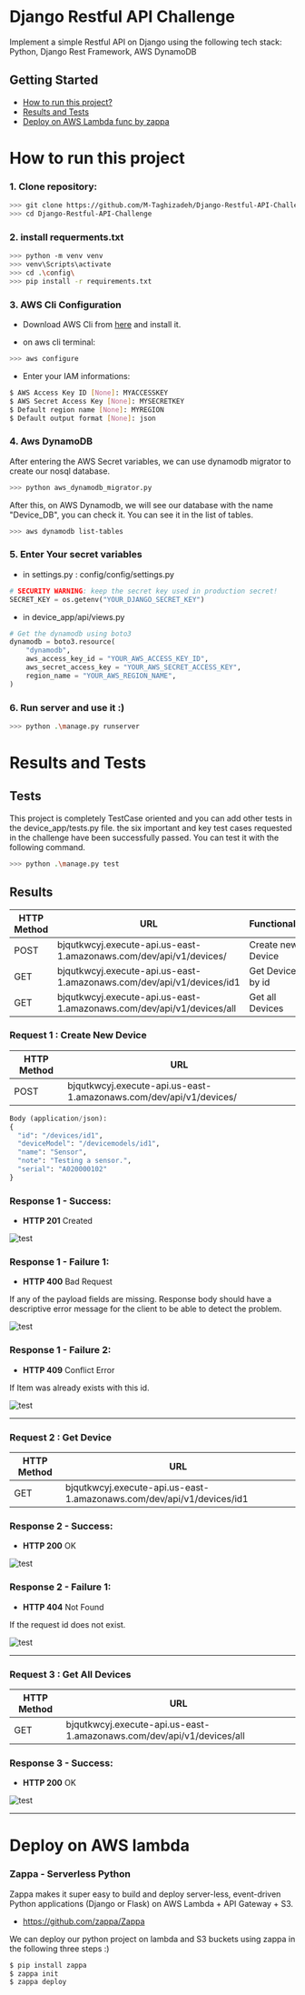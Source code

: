 # Django Restful API Challenge

Implement a simple Restful API on Django using the following tech stack: Python, Django Rest Framework, AWS DynamoDB


## Getting Started
- [How to run this project?](#how-to-run-this-project)
- [Results and Tests](#results-and-tests)
- [Deploy on AWS Lambda func by zappa](#deploy-on-aws-lambda)


# How to run this project

### 1. Clone repository:
```bash
>>> git clone https://github.com/M-Taghizadeh/Django-Restful-API-Challenge.git
>>> cd Django-Restful-API-Challenge
```

### 2. install requerments.txt
```bash
>>> python -m venv venv
>>> venv\Scripts\activate
>>> cd .\config\
>>> pip install -r requirements.txt
```

### 3. AWS Cli Configuration
- Download AWS Cli from [here](https://docs.aws.amazon.com/cli/latest/userguide/getting-started-install.html) and install it.

- on aws cli terminal:
```bash
>>> aws configure
```
- Enter your IAM informations:
```bash
$ AWS Access Key ID [None]: MYACCESSKEY
$ AWS Secret Access Key [None]: MYSECRETKEY
$ Default region name [None]: MYREGION
$ Default output format [None]: json
```

### 4. Aws DynamoDB

After entering the AWS Secret variables, we can use dynamodb migrator to create our nosql database.

```bash 
>>> python aws_dynamodb_migrator.py
```

After this, on AWS Dynamodb, we will see our database with the name "Device_DB", you can check it.
You can see it in the list of tables.
```bash
>>> aws dynamodb list-tables
```

### 5. Enter Your secret variables
- in settings.py : config/config/settings.py
```python
# SECURITY WARNING: keep the secret key used in production secret!
SECRET_KEY = os.getenv("YOUR_DJANGO_SECRET_KEY")
```

- in device_app/api/views.py
```python
# Get the dynamodb using boto3
dynamodb = boto3.resource(
    "dynamodb",
    aws_access_key_id = "YOUR_AWS_ACCESS_KEY_ID",
    aws_secret_access_key = "YOUR_AWS_SECRET_ACCESS_KEY",
    region_name = "YOUR_AWS_REGION_NAME",
)
```

### 6. Run server and use it :)
```bash
>>> python .\manage.py runserver
```


# Results and Tests
## Tests
This project is completely TestCase oriented and you can add other tests in the device_app/tests.py file. the six important and key test cases requested in the challenge have been successfully passed. You can test it with the following command.

```bash
>>> python .\manage.py test   
```

## Results
|HTTP Method |URL                                                                  |Functionality
|------------|---------------------------------------------------------------------|------------------
|POST        |bjqutkwcyj.execute-api.us-east-1.amazonaws.com/dev/api/v1/devices/   |Create new Device
|GET         |bjqutkwcyj.execute-api.us-east-1.amazonaws.com/dev/api/v1/devices/id1|Get Device by id
|GET         |bjqutkwcyj.execute-api.us-east-1.amazonaws.com/dev/api/v1/devices/all|Get all Devices

### Request 1 : Create New Device

|HTTP Method |URL                                                               |
|------------|------------------------------------------------------------------|
|POST        |bjqutkwcyj.execute-api.us-east-1.amazonaws.com/dev/api/v1/devices/|

```python
Body (application/json):
{
  "id": "/devices/id1",
  "deviceModel": "/devicemodels/id1",
  "name": "Sensor",
  "note": "Testing a sensor.",
  "serial": "A020000102"
}
```

### Response 1 - Success:
- **HTTP 201** Created

![test](docs/POST-200.png)

### Response 1 - Failure 1:
- **HTTP 400** Bad Request

If any of the payload fields are missing. Response body should have a descriptive error message for the client to be able to detect the problem.

![test](docs/POST-400.png)

### Response 1 - Failure 2:
- **HTTP 409** Conflict Error

If Item was already exists with this id.

![test](docs/POST-409.png)

<hr>

### Request 2 : Get Device 

|HTTP Method |URL                                                                  |
|------------|---------------------------------------------------------------------|
|GET         |bjqutkwcyj.execute-api.us-east-1.amazonaws.com/dev/api/v1/devices/id1|


### Response 2 - Success:
- **HTTP 200** OK

![test](docs/GET-200.png)

### Response 2 - Failure 1:
- **HTTP 404** Not Found

If the request id does not exist.

![test](docs/GET-404.png)


<hr>

### Request 3 : Get All Devices 

|HTTP Method |URL                                                                  |
|------------|---------------------------------------------------------------------|
|GET         |bjqutkwcyj.execute-api.us-east-1.amazonaws.com/dev/api/v1/devices/all|

### Response 3 - Success:
- **HTTP 200** OK

![test](docs/GET-ALL-200.png)

<hr>

# Deploy on AWS lambda

### Zappa - Serverless Python
Zappa makes it super easy to build and deploy server-less, event-driven Python applications (Django or Flask) on AWS Lambda + API Gateway + S3. 

- https://github.com/zappa/Zappa

We can deploy our python project on lambda and S3 buckets using zappa in the following three steps :)

```bash
$ pip install zappa
$ zappa init
$ zappa deploy
```

